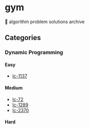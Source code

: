 # gym

🥦 algorithm problem solutions archive

## Categories

### Dynamic Programming

#### Easy

- [lc-1137](https://github.com/jooncco/gym/tree/main/src/leetcode/java/p1137)

#### Medium

- [lc-72](https://github.com/jooncco/gym/tree/main/src/leetcode/java/p72)
- [lc-1289](https://github.com/jooncco/gym/tree/main/src/leetcode/java/p1289)
- [lc-2370](https://github.com/jooncco/gym/tree/main/src/leetcode/java/p2370)

#### Hard
